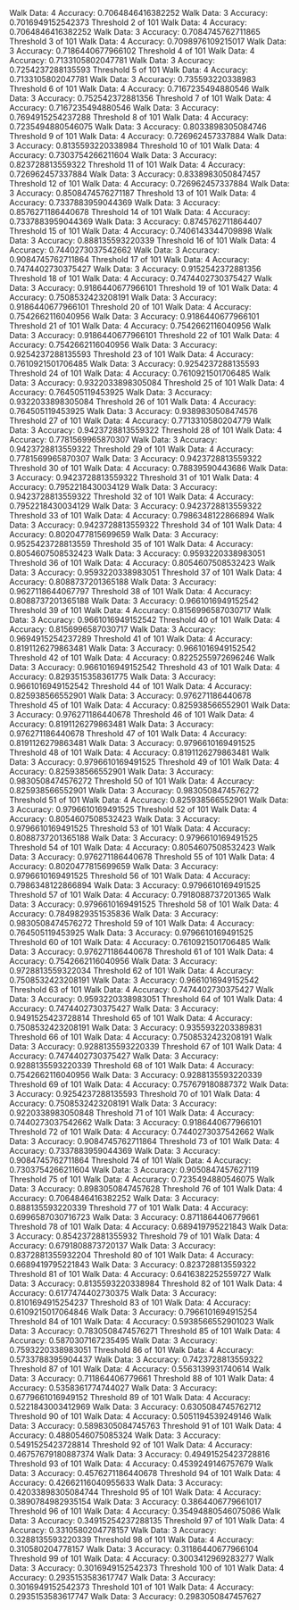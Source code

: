 Walk Data:  4 Accuracy:  0.7064846416382252
Walk Data:  3 Accuracy:  0.7016949152542373
Threshold 2 of 101
Walk Data:  4 Accuracy:  0.7064846416382252
Walk Data:  3 Accuracy:  0.7084745762711865
Threshold 3 of 101
Walk Data:  4 Accuracy:  0.7098976109215017
Walk Data:  3 Accuracy:  0.7186440677966102
Threshold 4 of 101
Walk Data:  4 Accuracy:  0.7133105802047781
Walk Data:  3 Accuracy:  0.7254237288135593
Threshold 5 of 101
Walk Data:  4 Accuracy:  0.7133105802047781
Walk Data:  3 Accuracy:  0.735593220338983
Threshold 6 of 101
Walk Data:  4 Accuracy:  0.7167235494880546
Walk Data:  3 Accuracy:  0.752542372881356
Threshold 7 of 101
Walk Data:  4 Accuracy:  0.7167235494880546
Walk Data:  3 Accuracy:  0.7694915254237288
Threshold 8 of 101
Walk Data:  4 Accuracy:  0.7235494880546075
Walk Data:  3 Accuracy:  0.8033898305084746
Threshold 9 of 101
Walk Data:  4 Accuracy:  0.726962457337884
Walk Data:  3 Accuracy:  0.8135593220338984
Threshold 10 of 101
Walk Data:  4 Accuracy:  0.7303754266211604
Walk Data:  3 Accuracy:  0.823728813559322
Threshold 11 of 101
Walk Data:  4 Accuracy:  0.726962457337884
Walk Data:  3 Accuracy:  0.8338983050847457
Threshold 12 of 101
Walk Data:  4 Accuracy:  0.726962457337884
Walk Data:  3 Accuracy:  0.8508474576271187
Threshold 13 of 101
Walk Data:  4 Accuracy:  0.7337883959044369
Walk Data:  3 Accuracy:  0.8576271186440678
Threshold 14 of 101
Walk Data:  4 Accuracy:  0.7337883959044369
Walk Data:  3 Accuracy:  0.8745762711864407
Threshold 15 of 101
Walk Data:  4 Accuracy:  0.7406143344709898
Walk Data:  3 Accuracy:  0.888135593220339
Threshold 16 of 101
Walk Data:  4 Accuracy:  0.7440273037542662
Walk Data:  3 Accuracy:  0.9084745762711864
Threshold 17 of 101
Walk Data:  4 Accuracy:  0.7474402730375427
Walk Data:  3 Accuracy:  0.9152542372881356
Threshold 18 of 101
Walk Data:  4 Accuracy:  0.7474402730375427
Walk Data:  3 Accuracy:  0.9186440677966101
Threshold 19 of 101
Walk Data:  4 Accuracy:  0.7508532423208191
Walk Data:  3 Accuracy:  0.9186440677966101
Threshold 20 of 101
Walk Data:  4 Accuracy:  0.7542662116040956
Walk Data:  3 Accuracy:  0.9186440677966101
Threshold 21 of 101
Walk Data:  4 Accuracy:  0.7542662116040956
Walk Data:  3 Accuracy:  0.9186440677966101
Threshold 22 of 101
Walk Data:  4 Accuracy:  0.7542662116040956
Walk Data:  3 Accuracy:  0.9254237288135593
Threshold 23 of 101
Walk Data:  4 Accuracy:  0.7610921501706485
Walk Data:  3 Accuracy:  0.9254237288135593
Threshold 24 of 101
Walk Data:  4 Accuracy:  0.7610921501706485
Walk Data:  3 Accuracy:  0.9322033898305084
Threshold 25 of 101
Walk Data:  4 Accuracy:  0.764505119453925
Walk Data:  3 Accuracy:  0.9322033898305084
Threshold 26 of 101
Walk Data:  4 Accuracy:  0.764505119453925
Walk Data:  3 Accuracy:  0.9389830508474576
Threshold 27 of 101
Walk Data:  4 Accuracy:  0.7713310580204779
Walk Data:  3 Accuracy:  0.9423728813559322
Threshold 28 of 101
Walk Data:  4 Accuracy:  0.7781569965870307
Walk Data:  3 Accuracy:  0.9423728813559322
Threshold 29 of 101
Walk Data:  4 Accuracy:  0.7781569965870307
Walk Data:  3 Accuracy:  0.9423728813559322
Threshold 30 of 101
Walk Data:  4 Accuracy:  0.78839590443686
Walk Data:  3 Accuracy:  0.9423728813559322
Threshold 31 of 101
Walk Data:  4 Accuracy:  0.7952218430034129
Walk Data:  3 Accuracy:  0.9423728813559322
Threshold 32 of 101
Walk Data:  4 Accuracy:  0.7952218430034129
Walk Data:  3 Accuracy:  0.9423728813559322
Threshold 33 of 101
Walk Data:  4 Accuracy:  0.7986348122866894
Walk Data:  3 Accuracy:  0.9423728813559322
Threshold 34 of 101
Walk Data:  4 Accuracy:  0.8020477815699659
Walk Data:  3 Accuracy:  0.9525423728813559
Threshold 35 of 101
Walk Data:  4 Accuracy:  0.8054607508532423
Walk Data:  3 Accuracy:  0.9593220338983051
Threshold 36 of 101
Walk Data:  4 Accuracy:  0.8054607508532423
Walk Data:  3 Accuracy:  0.9593220338983051
Threshold 37 of 101
Walk Data:  4 Accuracy:  0.8088737201365188
Walk Data:  3 Accuracy:  0.9627118644067797
Threshold 38 of 101
Walk Data:  4 Accuracy:  0.8088737201365188
Walk Data:  3 Accuracy:  0.9661016949152542
Threshold 39 of 101
Walk Data:  4 Accuracy:  0.8156996587030717
Walk Data:  3 Accuracy:  0.9661016949152542
Threshold 40 of 101
Walk Data:  4 Accuracy:  0.8156996587030717
Walk Data:  3 Accuracy:  0.9694915254237289
Threshold 41 of 101
Walk Data:  4 Accuracy:  0.8191126279863481
Walk Data:  3 Accuracy:  0.9661016949152542
Threshold 42 of 101
Walk Data:  4 Accuracy:  0.8225255972696246
Walk Data:  3 Accuracy:  0.9661016949152542
Threshold 43 of 101
Walk Data:  4 Accuracy:  0.8293515358361775
Walk Data:  3 Accuracy:  0.9661016949152542
Threshold 44 of 101
Walk Data:  4 Accuracy:  0.825938566552901
Walk Data:  3 Accuracy:  0.976271186440678
Threshold 45 of 101
Walk Data:  4 Accuracy:  0.825938566552901
Walk Data:  3 Accuracy:  0.976271186440678
Threshold 46 of 101
Walk Data:  4 Accuracy:  0.8191126279863481
Walk Data:  3 Accuracy:  0.976271186440678
Threshold 47 of 101
Walk Data:  4 Accuracy:  0.8191126279863481
Walk Data:  3 Accuracy:  0.9796610169491525
Threshold 48 of 101
Walk Data:  4 Accuracy:  0.8191126279863481
Walk Data:  3 Accuracy:  0.9796610169491525
Threshold 49 of 101
Walk Data:  4 Accuracy:  0.825938566552901
Walk Data:  3 Accuracy:  0.9830508474576272
Threshold 50 of 101
Walk Data:  4 Accuracy:  0.825938566552901
Walk Data:  3 Accuracy:  0.9830508474576272
Threshold 51 of 101
Walk Data:  4 Accuracy:  0.825938566552901
Walk Data:  3 Accuracy:  0.9796610169491525
Threshold 52 of 101
Walk Data:  4 Accuracy:  0.8054607508532423
Walk Data:  3 Accuracy:  0.9796610169491525
Threshold 53 of 101
Walk Data:  4 Accuracy:  0.8088737201365188
Walk Data:  3 Accuracy:  0.9796610169491525
Threshold 54 of 101
Walk Data:  4 Accuracy:  0.8054607508532423
Walk Data:  3 Accuracy:  0.976271186440678
Threshold 55 of 101
Walk Data:  4 Accuracy:  0.8020477815699659
Walk Data:  3 Accuracy:  0.9796610169491525
Threshold 56 of 101
Walk Data:  4 Accuracy:  0.7986348122866894
Walk Data:  3 Accuracy:  0.9796610169491525
Threshold 57 of 101
Walk Data:  4 Accuracy:  0.7918088737201365
Walk Data:  3 Accuracy:  0.9796610169491525
Threshold 58 of 101
Walk Data:  4 Accuracy:  0.7849829351535836
Walk Data:  3 Accuracy:  0.9830508474576272
Threshold 59 of 101
Walk Data:  4 Accuracy:  0.764505119453925
Walk Data:  3 Accuracy:  0.9796610169491525
Threshold 60 of 101
Walk Data:  4 Accuracy:  0.7610921501706485
Walk Data:  3 Accuracy:  0.976271186440678
Threshold 61 of 101
Walk Data:  4 Accuracy:  0.7542662116040956
Walk Data:  3 Accuracy:  0.9728813559322034
Threshold 62 of 101
Walk Data:  4 Accuracy:  0.7508532423208191
Walk Data:  3 Accuracy:  0.9661016949152542
Threshold 63 of 101
Walk Data:  4 Accuracy:  0.7474402730375427
Walk Data:  3 Accuracy:  0.9593220338983051
Threshold 64 of 101
Walk Data:  4 Accuracy:  0.7474402730375427
Walk Data:  3 Accuracy:  0.9491525423728814
Threshold 65 of 101
Walk Data:  4 Accuracy:  0.7508532423208191
Walk Data:  3 Accuracy:  0.9355932203389831
Threshold 66 of 101
Walk Data:  4 Accuracy:  0.7508532423208191
Walk Data:  3 Accuracy:  0.9288135593220339
Threshold 67 of 101
Walk Data:  4 Accuracy:  0.7474402730375427
Walk Data:  3 Accuracy:  0.9288135593220339
Threshold 68 of 101
Walk Data:  4 Accuracy:  0.7542662116040956
Walk Data:  3 Accuracy:  0.9288135593220339
Threshold 69 of 101
Walk Data:  4 Accuracy:  0.757679180887372
Walk Data:  3 Accuracy:  0.9254237288135593
Threshold 70 of 101
Walk Data:  4 Accuracy:  0.7508532423208191
Walk Data:  3 Accuracy:  0.9220338983050848
Threshold 71 of 101
Walk Data:  4 Accuracy:  0.7440273037542662
Walk Data:  3 Accuracy:  0.9186440677966101
Threshold 72 of 101
Walk Data:  4 Accuracy:  0.7440273037542662
Walk Data:  3 Accuracy:  0.9084745762711864
Threshold 73 of 101
Walk Data:  4 Accuracy:  0.7337883959044369
Walk Data:  3 Accuracy:  0.9084745762711864
Threshold 74 of 101
Walk Data:  4 Accuracy:  0.7303754266211604
Walk Data:  3 Accuracy:  0.9050847457627119
Threshold 75 of 101
Walk Data:  4 Accuracy:  0.7235494880546075
Walk Data:  3 Accuracy:  0.8983050847457628
Threshold 76 of 101
Walk Data:  4 Accuracy:  0.7064846416382252
Walk Data:  3 Accuracy:  0.888135593220339
Threshold 77 of 101
Walk Data:  4 Accuracy:  0.6996587030716723
Walk Data:  3 Accuracy:  0.8711864406779661
Threshold 78 of 101
Walk Data:  4 Accuracy:  0.689419795221843
Walk Data:  3 Accuracy:  0.8542372881355932
Threshold 79 of 101
Walk Data:  4 Accuracy:  0.6791808873720137
Walk Data:  3 Accuracy:  0.8372881355932204
Threshold 80 of 101
Walk Data:  4 Accuracy:  0.6689419795221843
Walk Data:  3 Accuracy:  0.823728813559322
Threshold 81 of 101
Walk Data:  4 Accuracy:  0.6416382252559727
Walk Data:  3 Accuracy:  0.8135593220338984
Threshold 82 of 101
Walk Data:  4 Accuracy:  0.6177474402730375
Walk Data:  3 Accuracy:  0.8101694915254237
Threshold 83 of 101
Walk Data:  4 Accuracy:  0.6109215017064846
Walk Data:  3 Accuracy:  0.7966101694915254
Threshold 84 of 101
Walk Data:  4 Accuracy:  0.5938566552901023
Walk Data:  3 Accuracy:  0.7830508474576271
Threshold 85 of 101
Walk Data:  4 Accuracy:  0.5870307167235495
Walk Data:  3 Accuracy:  0.7593220338983051
Threshold 86 of 101
Walk Data:  4 Accuracy:  0.5733788395904437
Walk Data:  3 Accuracy:  0.7423728813559322
Threshold 87 of 101
Walk Data:  4 Accuracy:  0.5563139931740614
Walk Data:  3 Accuracy:  0.711864406779661
Threshold 88 of 101
Walk Data:  4 Accuracy:  0.5358361774744027
Walk Data:  3 Accuracy:  0.6779661016949152
Threshold 89 of 101
Walk Data:  4 Accuracy:  0.5221843003412969
Walk Data:  3 Accuracy:  0.6305084745762712
Threshold 90 of 101
Walk Data:  4 Accuracy:  0.5051194539249146
Walk Data:  3 Accuracy:  0.5898305084745763
Threshold 91 of 101
Walk Data:  4 Accuracy:  0.4880546075085324
Walk Data:  3 Accuracy:  0.5491525423728814
Threshold 92 of 101
Walk Data:  4 Accuracy:  0.46757679180887374
Walk Data:  3 Accuracy:  0.49491525423728816
Threshold 93 of 101
Walk Data:  4 Accuracy:  0.4539249146757679
Walk Data:  3 Accuracy:  0.4576271186440678
Threshold 94 of 101
Walk Data:  4 Accuracy:  0.42662116040955633
Walk Data:  3 Accuracy:  0.42033898305084744
Threshold 95 of 101
Walk Data:  4 Accuracy:  0.3890784982935154
Walk Data:  3 Accuracy:  0.3864406779661017
Threshold 96 of 101
Walk Data:  4 Accuracy:  0.35494880546075086
Walk Data:  3 Accuracy:  0.34915254237288135
Threshold 97 of 101
Walk Data:  4 Accuracy:  0.3310580204778157
Walk Data:  3 Accuracy:  0.3288135593220339
Threshold 98 of 101
Walk Data:  4 Accuracy:  0.310580204778157
Walk Data:  3 Accuracy:  0.31186440677966104
Threshold 99 of 101
Walk Data:  4 Accuracy:  0.3003412969283277
Walk Data:  3 Accuracy:  0.3016949152542373
Threshold 100 of 101
Walk Data:  4 Accuracy:  0.2935153583617747
Walk Data:  3 Accuracy:  0.3016949152542373
Threshold 101 of 101
Walk Data:  4 Accuracy:  0.2935153583617747
Walk Data:  3 Accuracy:  0.2983050847457627